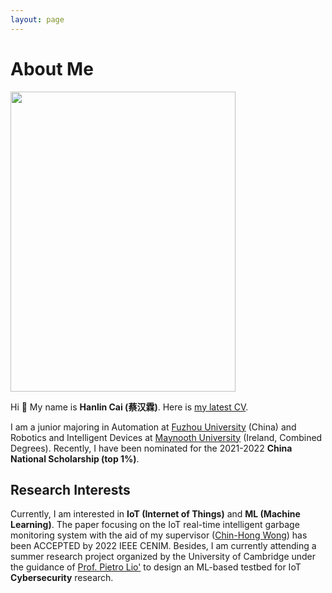 ```yaml
---
layout: page
---
```


# About Me

<img src="https://www.caihanlin.com/caihanlin.jpg" class="floatpic" width="360" height="480">

Hi 👋 My name is **Hanlin Cai (蔡汉霖)**. Here is [my latest CV](https://caihanlin.com/file/CV-HanlinCAI.pdf).

I am a junior majoring in Automation at [Fuzhou University](https://www.fzu.edu.cn/ ) (China) and Robotics and Intelligent Devices at [Maynooth University](https://maynoothuniversity.ie/) (Ireland, Combined Degrees). Recently, I have been nominated for the 2021-2022 **China National Scholarship (top 1%)**.

## Research Interests

Currently, I am interested in **IoT (Internet of Things)** and **ML (Machine Learning)**. The paper focusing on the IoT real-time intelligent garbage monitoring system with the aid of my supervisor ([Chin-Hong Wong](https://www.researchgate.net/profile/Chin-Hong-Wong)) has been ACCEPTED by 2022 IEEE CENIM. Besides, I am currently attending a summer research project organized by the University of Cambridge under the guidance of [Prof. Pietro Lio'](https://www.cl.cam.ac.uk/~pl219/ ) to design an ML-based testbed for IoT **Cybersecurity** research.

